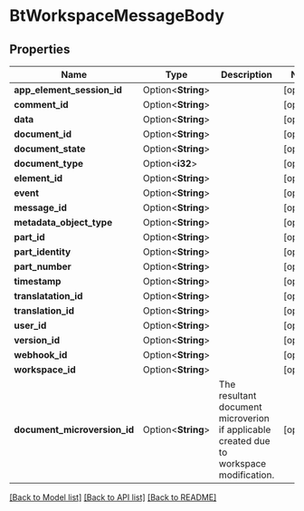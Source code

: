 # BtWorkspaceMessageBody

## Properties

Name | Type | Description | Notes
------------ | ------------- | ------------- | -------------
**app_element_session_id** | Option<**String**> |  | [optional]
**comment_id** | Option<**String**> |  | [optional]
**data** | Option<**String**> |  | [optional]
**document_id** | Option<**String**> |  | [optional]
**document_state** | Option<**String**> |  | [optional]
**document_type** | Option<**i32**> |  | [optional]
**element_id** | Option<**String**> |  | [optional]
**event** | Option<**String**> |  | [optional]
**message_id** | Option<**String**> |  | [optional]
**metadata_object_type** | Option<**String**> |  | [optional]
**part_id** | Option<**String**> |  | [optional]
**part_identity** | Option<**String**> |  | [optional]
**part_number** | Option<**String**> |  | [optional]
**timestamp** | Option<**String**> |  | [optional]
**translatation_id** | Option<**String**> |  | [optional]
**translation_id** | Option<**String**> |  | [optional]
**user_id** | Option<**String**> |  | [optional]
**version_id** | Option<**String**> |  | [optional]
**webhook_id** | Option<**String**> |  | [optional]
**workspace_id** | Option<**String**> |  | [optional]
**document_microversion_id** | Option<**String**> | The resultant document microverion if applicable created due to workspace modification. | [optional]

[[Back to Model list]](../README.md#documentation-for-models) [[Back to API list]](../README.md#documentation-for-api-endpoints) [[Back to README]](../README.md)


